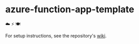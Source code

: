 # azure-function-app-template

☁️ ⚡️ 🍽

For setup instructions, see the repository's [wiki](https://github.com/thomas-cleary/azure-function-app-template/wiki).

